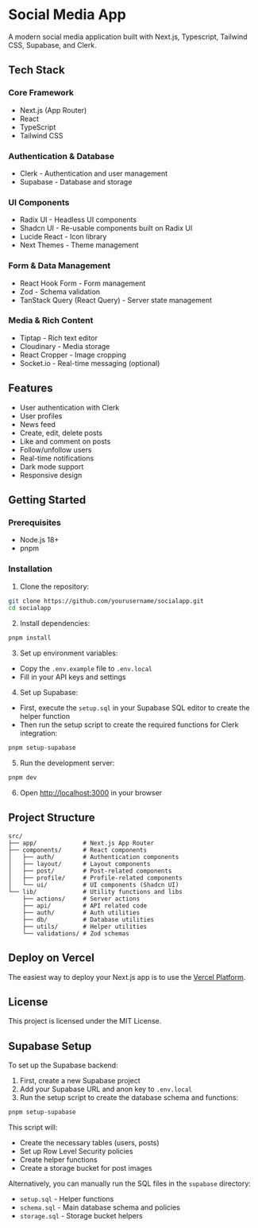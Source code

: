 # Social Media App

A modern social media application built with Next.js, Typescript, Tailwind CSS, Supabase, and Clerk.

## Tech Stack

### Core Framework

- Next.js (App Router)
- React
- TypeScript
- Tailwind CSS

### Authentication & Database

- Clerk - Authentication and user management
- Supabase - Database and storage

### UI Components

- Radix UI - Headless UI components
- Shadcn UI - Re-usable components built on Radix UI
- Lucide React - Icon library
- Next Themes - Theme management

### Form & Data Management

- React Hook Form - Form management
- Zod - Schema validation
- TanStack Query (React Query) - Server state management

### Media & Rich Content

- Tiptap - Rich text editor
- Cloudinary - Media storage
- React Cropper - Image cropping
- Socket.io - Real-time messaging (optional)

## Features

- User authentication with Clerk
- User profiles
- News feed
- Create, edit, delete posts
- Like and comment on posts
- Follow/unfollow users
- Real-time notifications
- Dark mode support
- Responsive design

## Getting Started

### Prerequisites

- Node.js 18+
- pnpm

### Installation

1. Clone the repository:

```bash
git clone https://github.com/yourusername/socialapp.git
cd socialapp
```

2. Install dependencies:

```bash
pnpm install
```

3. Set up environment variables:

- Copy the `.env.example` file to `.env.local`
- Fill in your API keys and settings

4. Set up Supabase:

- First, execute the `setup.sql` in your Supabase SQL editor to create the helper function
- Then run the setup script to create the required functions for Clerk integration:

```bash
pnpm setup-supabase
```

5. Run the development server:

```bash
pnpm dev
```

6. Open [http://localhost:3000](http://localhost:3000) in your browser

## Project Structure

```
src/
├── app/             # Next.js App Router
├── components/      # React components
│   ├── auth/        # Authentication components
│   ├── layout/      # Layout components
│   ├── post/        # Post-related components
│   ├── profile/     # Profile-related components
│   └── ui/          # UI components (Shadcn UI)
└── lib/             # Utility functions and libs
    ├── actions/     # Server actions
    ├── api/         # API related code
    ├── auth/        # Auth utilities
    ├── db/          # Database utilities
    ├── utils/       # Helper utilities
    └── validations/ # Zod schemas
```

## Deploy on Vercel

The easiest way to deploy your Next.js app is to use the [Vercel Platform](https://vercel.com/new).

## License

This project is licensed under the MIT License.

## Supabase Setup

To set up the Supabase backend:

1. First, create a new Supabase project
2. Add your Supabase URL and anon key to `.env.local`
3. Run the setup script to create the database schema and functions:

```bash
pnpm setup-supabase
```

This script will:

- Create the necessary tables (users, posts)
- Set up Row Level Security policies
- Create helper functions
- Create a storage bucket for post images

Alternatively, you can manually run the SQL files in the `supabase` directory:

- `setup.sql` - Helper functions
- `schema.sql` - Main database schema and policies
- `storage.sql` - Storage bucket helpers
